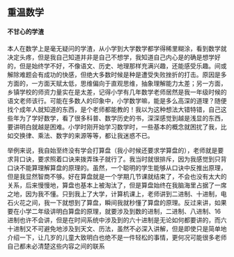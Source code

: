 ## 重温数学

#### 不甘心的学渣

本人在数学上是毫无疑问的学渣，从小学到大学数学都学得稀里糊涂，看到数学就决定头疼，但是我自己知道并非是自己不想学，我知道自己内心是的确是想学好的，但是始终学不好，不像语文、历史、地理那样充满兴趣，还能感受乐趣。间或解除难题会有成功的快感，但绝大多数时候是种是遭受失败挫折的打击。原因是多方面的，一方面天赋太低，思维偏向于直观思维，抽象理解能力太差；另一方面，乡镇学校的师资力量实在是太差，记得小学有几年数学老师居然是我一年级时候的语文老师该行。可能在多数人的印象中，小学数学嘛，能是多么高深的道理？随便找个成年人就知道的东西，是个老师都能教的！我以为这种想法大错特错，自己这些年为了学好数学，看了很多科普、数学历史的书，深深感觉到越是浅显的东西，要讲明白就越是困难。小学时刚开始学习数学时，一些基本的概念就困扰了我，比如交换律、乘法、数字的来源等等，都让我迷惑不已。

举例来说，我自始至终没有学会打算盘（我小时候还要求学算盘的），老师就是要求背口诀，要求照着口诀来拨弄珠子就行了。我当时就很排斥，因为我感觉到只背口诀不能算理解算盘的原理的。虽然，一个聪明的学生能够从口诀中反推出原理，但是我显然智商不够。好在算盘就是一个学期几节课就结束了，不会也没有太大的关系，后来慢慢地，算盘也基本上被淘汰了，但是算盘始终在我脑海里占据了一席之地，因为我不懂。只到我上了大学，计算机课上，老师讲到二进制、十进制，电石火花之间，我一下就想到了算盘，瞬间我就秒懂了算盘的原理。反过来讲，如果要在小学二年级讲明白算盘的原理，就要涉及到数的进制，二进制、八进制、16进制也许不会讲，但是在时间系统中涉及到的六十进制是无论如何都要讲的，而六十进制又不可避免地涉及到天文、历法，虽然不必深入讲解，但是即使只是简单地介绍一下，让几岁的儿童大致明白也绝不是一件轻松的事情，更何况可能很多老师自己都未必清楚这些内容之间的联系

